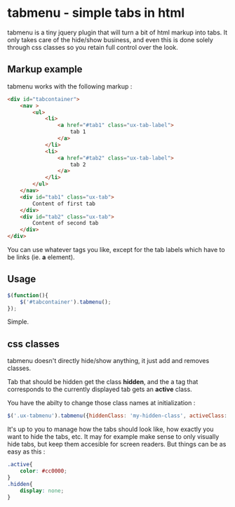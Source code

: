 # tabmenu - simple tabs in html

tabmenu is a tiny jquery plugin that will turn a bit of html markup into tabs. It only takes care 
of the hide/show business, and even this is done solely through css classes so you retain full 
control over the look.

## Markup example

tabmenu works with the following markup :

```html
<div id="tabcontainer">
	<nav >
		<ul>
			<li>
				<a href="#tab1" class="ux-tab-label">
					tab 1
				</a>
			</li>
			<li>
				<a href="#tab2" class="ux-tab-label">
					tab 2
				</a>
			</li>
		</ul>
	</nav>
	<div id="tab1" class="ux-tab">
		Content of first tab
	</div>
	<div id="tab2" class="ux-tab">
		Content of second tab
	</div>
</div>
```

You can use whatever tags you like, except for the tab labels which have to be links (ie. __a__ element).

## Usage

```javascript
$(function(){
	$('#tabcontainer').tabmenu();
});
```

Simple.

## css classes

tabmenu doesn't directly hide/show anything, it just add and removes classes.

Tab that should be hidden get the class **hidden**, and the a tag that corresponds to the 
currently displayed tab gets an **active** class.

You have the abilty to change those class names at initialization :

```javascript
$('.ux-tabmenu').tabmenu({hiddenClass: 'my-hidden-class', activeClass: 'my-active-class'});
```

It's up to you to manage how the tabs should look like, how exactly you want to hide the tabs, 
etc. It may for example make sense to only visually hide tabs, but keep them accesible for 
screen readers. But things can be as easy as this : 

```css
.active{
	color: #cc0000;
}
.hidden{
	display: none;
}
```
